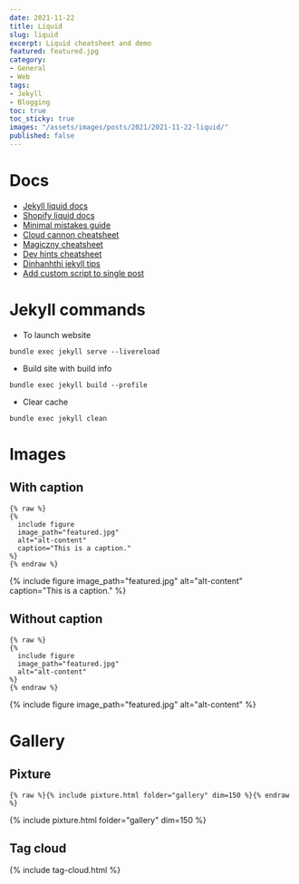 ```yaml
---
date: 2021-11-22
title: Liquid
slug: liquid
excerpt: Liquid cheatsheet and demo
featured: featured.jpg
category:
- General
- Web
tags:
- Jekyll
- Blogging
toc: true
toc_sticky: true
images: "/assets/images/posts/2021/2021-11-22-liquid/"
published: false
---
```


# Docs

- [Jekyll liquid docs](https://jekyllrb.com/docs/)
- [Shopify liquid docs](https://shopify.github.io/liquid/)
- [Minimal mistakes guide](https://mmistakes.github.io/minimal-mistakes/docs/quick-start-guide/)
- [Cloud cannon cheatsheet](https://cloudcannon.com/community/jekyll-cheat-sheet/)
- [Magiczny cheatsheet](https://gist.github.com/magicznyleszek/9803727)
- [Dev hints cheatsheet](https://devhints.io/jekyll)
- [Dinhanhthi jekyll tips](https://dinhanhthi.com/jekyll-tips/)
- [Add custom script to single post](https://dmitryrogozhny.com/blog/how-to-add-custom-script-to-single-post-in-jekyll)

# Jekyll commands

- To launch website

`bundle exec jekyll serve --livereload`

- Build site with build info

`bundle exec jekyll build --profile`

- Clear cache

`bundle exec jekyll clean`

# Images
## With caption

```
{% raw %}
{% 
  include figure
  image_path="featured.jpg"
  alt="alt-content"
  caption="This is a caption."
%}
{% endraw %}
```

{% 
  include figure
  image_path="featured.jpg"
  alt="alt-content"
  caption="This is a caption."
%}

## Without caption

```
{% raw %}
{% 
  include figure
  image_path="featured.jpg"
  alt="alt-content"
%}
{% endraw %}
```

{% 
  include figure
  image_path="featured.jpg"
  alt="alt-content"
%}

# Gallery

## Pixture

`{% raw %}{% include pixture.html folder="gallery" dim=150 %}{% endraw %}`

{% include pixture.html folder="gallery" dim=150 %}

## Tag cloud

{% include tag-cloud.html %}


